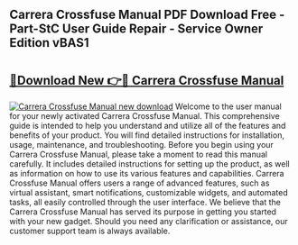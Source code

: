 ## Carrera Crossfuse Manual PDF Download Free - Part-StC User Guide Repair - Service Owner Edition vBAS1

# <h2><a href="http://cf27665.oget.top/?id=Carrera+Crossfuse+Manual">🔗Download New 👉🔴 Carrera Crossfuse Manual</a></h2>

[![Carrera Crossfuse Manual new download](https://i.imgur.com/5g1atiW.png)](http://cf27665.oget.top/?id=Carrera+Crossfuse+Manual)
Welcome to the user manual for your newly activated Carrera Crossfuse Manual. This comprehensive guide is intended to help you understand and utilize all of the features and benefits of your product. You will find detailed instructions for installation, usage, maintenance, and troubleshooting. Before you begin using your Carrera Crossfuse Manual, please take a moment to read this manual carefully. It includes detailed instructions for setting up the product, as well as information on how to use its various features and capabilities. Carrera Crossfuse Manual offers users a range of advanced features, such as virtual assistant, smart notifications, customizable widgets, and automated tasks, all easily controlled through the user interface. We believe that the Carrera Crossfuse Manual has served its purpose in getting you started with your new gadget. Should you need any clarification or assistance, our customer support team is always available.
